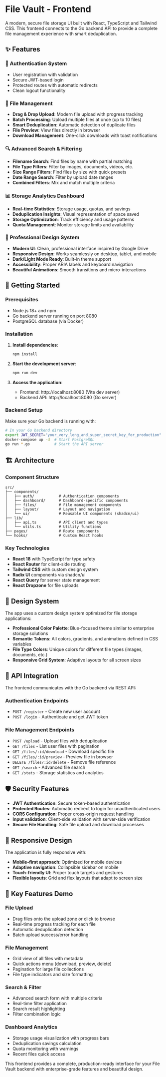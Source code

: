 # File Vault - Frontend

A modern, secure file storage UI built with React, TypeScript and Tailwind CSS. This frontend connects to the Go backend API to provide a complete file management experience with smart deduplication.

## ✨ Features

### 🔐 **Authentication System**
- User registration with validation
- Secure JWT-based login
- Protected routes with automatic redirects
- Clean logout functionality

### 📁 **File Management**
- **Drag & Drop Upload**: Modern file upload with progress tracking
- **Batch Processing**: Upload multiple files at once (up to 10 files)
- **Smart Deduplication**: Automatic detection of duplicate files
- **File Preview**: View files directly in browser
- **Download Management**: One-click downloads with toast notifications

### 🔍 **Advanced Search & Filtering**
- **Filename Search**: Find files by name with partial matching
- **File Type Filters**: Filter by images, documents, videos, etc.
- **Size Range Filters**: Find files by size with quick presets
- **Date Range Search**: Filter by upload date ranges
- **Combined Filters**: Mix and match multiple criteria

### 📊 **Storage Analytics Dashboard**
- **Real-time Statistics**: Storage usage, quotas, and savings
- **Deduplication Insights**: Visual representation of space saved
- **Storage Optimization**: Track efficiency and usage patterns
- **Quota Management**: Monitor storage limits and availability

### 🎨 **Professional Design System**
- **Modern UI**: Clean, professional interface inspired by Google Drive
- **Responsive Design**: Works seamlessly on desktop, tablet, and mobile
- **Dark/Light Mode Ready**: Built-in theme support
- **Accessibility**: Proper ARIA labels and keyboard navigation
- **Beautiful Animations**: Smooth transitions and micro-interactions

## 🚀 Getting Started

### Prerequisites
- Node.js 18+ and npm
- Go backend server running on port 8080
- PostgreSQL database (via Docker)

### Installation

1. **Install dependencies**:
   ```bash
   npm install
   ```

2. **Start the development server**:
   ```bash
   npm run dev
   ```

3. **Access the application**:
   - Frontend: http://localhost:8080 (Vite dev server)
   - Backend API: http://localhost:8080 (Go server)

### Backend Setup
Make sure your Go backend is running with:
```bash
# In your Go backend directory
export JWT_SECRET="your_very_long_and_super_secret_key_for_production"
docker-compose up -d  # Start PostgreSQL
go run *.go           # Start the API server
```

## 🏗️ Architecture

### Component Structure
```
src/
├── components/
│   ├── auth/           # Authentication components
│   ├── dashboard/      # Dashboard-specific components
│   ├── files/          # File management components
│   ├── layout/         # Layout and navigation
│   └── ui/             # Reusable UI components (shadcn/ui)
├── lib/
│   ├── api.ts          # API client and types
│   └── utils.ts        # Utility functions
├── pages/              # Route components
└── hooks/              # Custom React hooks
```

### Key Technologies
- **React 18** with TypeScript for type safety
- **React Router** for client-side routing
- **Tailwind CSS** with custom design system
- **Radix UI** components via shadcn/ui
- **React Query** for server state management
- **React Dropzone** for file uploads

## 🎨 Design System

The app uses a custom design system optimized for file storage applications:

- **Professional Color Palette**: Blue-focused theme similar to enterprise storage solutions
- **Semantic Tokens**: All colors, gradients, and animations defined in CSS variables
- **File Type Colors**: Unique colors for different file types (images, documents, etc.)
- **Responsive Grid System**: Adaptive layouts for all screen sizes

## 🔌 API Integration

The frontend communicates with the Go backend via REST API:

### Authentication Endpoints
- `POST /register` - Create new user account
- `POST /login` - Authenticate and get JWT token

### File Management Endpoints
- `POST /upload` - Upload files with deduplication
- `GET /files` - List user files with pagination
- `GET /files/:id/download` - Download specific file
- `GET /files/:id/preview` - Preview file in browser
- `DELETE /files/:id/delete` - Remove file reference
- `GET /search` - Advanced file search
- `GET /stats` - Storage statistics and analytics

## 🛡️ Security Features

- **JWT Authentication**: Secure token-based authentication
- **Protected Routes**: Automatic redirect to login for unauthenticated users
- **CORS Configuration**: Proper cross-origin request handling
- **Input validation**: Client-side validation with server-side verification
- **Secure File Handling**: Safe file upload and download processes

## 📱 Responsive Design

The application is fully responsive with:
- **Mobile-first approach**: Optimized for mobile devices
- **Adaptive navigation**: Collapsible sidebar on mobile
- **Touch-friendly UI**: Proper touch targets and gestures
- **Flexible layouts**: Grid and flex layouts that adapt to screen size

## 🎯 Key Features Demo

### File Upload
- Drag files onto the upload zone or click to browse
- Real-time progress tracking for each file
- Automatic deduplication detection
- Batch upload success/error handling

### File Management
- Grid view of all files with metadata
- Quick actions menu (download, preview, delete)
- Pagination for large file collections
- File type indicators and size formatting

### Search & Filter
- Advanced search form with multiple criteria
- Real-time filter application
- Search result highlighting
- Filter combination logic

### Dashboard Analytics
- Storage usage visualization with progress bars
- Deduplication savings calculation
- Quota monitoring with warnings
- Recent files quick access

This frontend provides a complete, production-ready interface for your File Vault backend with enterprise-grade features and beautiful design.